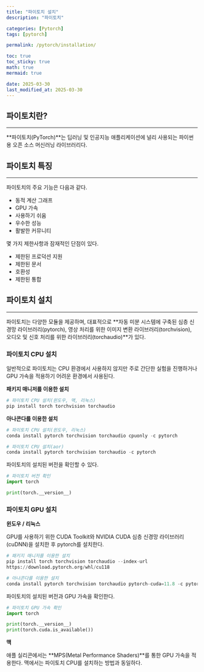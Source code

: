 ```yaml
---
title: "파이토치 설치"
description: "파이토치"

categories: [Pytorch]
tags: [pytorch]

permalink: /pytorch/installation/

toc: true
toc_sticky: true
math: true
mermaid: true

date: 2025-03-30
last_modified_at: 2025-03-30
---
```


## 파이토치란?
---------

**파이토치(PyTorch)**는 딥러닝 및 인공지능 애플리케이션에 널리 사용되는 파이썬용 오픈 소스 머신러닝 라이브러리다.

## 파이토치 특징
---------

파이토치의 주요 기능은 다음과 같다.

- 동적 계산 그래프
- GPU 가속
- 사용하기 쉬움
- 우수한 성능
- 활발한 커뮤니티

몇 가지 제한사항과 잠재적인 단점이 있다.
- 제한된 프로덕션 지원
- 제한된 문서
- 호환성
- 제한된 통합

## 파이토치 설치
---------

파이토치는 다양한 모듈을 제공하며, 대표적으로 **자동 미분 시스템에 구축된 심층 신경망 라이브러리(pytorch), 영상 처리를 위한 이미지 변환 라이브러리(torchvision), 오디오 및 신호 처리를 위한 라이브러리(torchaudio)**가 있다.

### 파이토치 CPU 설치

일반적으로 파이토치는 CPU 환경에서 사용하지 않지만 주로 간단한 실험을 진행하거나 GPU 가속을 적용하기 어려운 환경에서 사용된다.

**패키지 매니저를 이용한 설치**<br>

```python
# 파이토치 CPU 설치(윈도우, 맥, 리눅스)
pip install torch torchvision torchaudio
```

**아나콘다를 이용한 설치**<br>

```python
# 파이토치 CPU 설치(윈도우, 리눅스)
conda install pytorch torchvision torchaudio cpuonly -c pytorch

# 파이토치 CPU 설치(aor)
conda install pytorch torchvision torchaudio -c pytorch
```

파이토치의 설치된 버전을 확인할 수 있다.

```python 
# 파이토치 버전 확인
import torch

print(torch.__version__)
```

### 파이토치 GPU 설치

**윈도우 / 리눅스**<br>

GPU를 사용하기 위한 CUDA Toolkit와 NVIDIA CUDA 심층 신경망 라이브러리(cuDNN)을 설치한 후 pytorch를 설치한다.

```python
# 패키지 매니저를 이용한 설치
pip install torch torchvision torchaudio --index-url
https://download.pytorch.org/whl/cu118
```

```python
# 아나콘다를 이용한 설치
conda install pytorch torchvision torchaudio pytorch-cuda=11.8 -c pytorch -c nvidia
```

파이토치의 설치된 버전과 GPU 가속을 확인한다.

```python
# 파이토치 GPU 가속 확인
import torch

print(torch.__version__)
print(torch.cuda.is_available())
```

**맥**<br>

애플 실리콘에서는 **MPS(Metal Performance Shaders)**를 통한 GPU 가속을 적용한다. 맥에서는 파이토치 CPU를 설치하는 방법과 동일하다.


